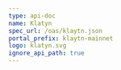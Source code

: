 ```yaml
---
type: api-doc
name: Klatyn
spec_url: /oas/klaytn.json
portal_prefix: klaytn-mainnet
logo: klatyn.svg
ignore_api_path: true
---
```

